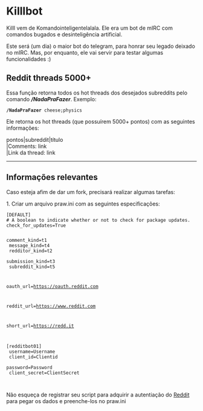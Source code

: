 # Killlbot
Killl vem de Komandointeligentelalala. Ele era um bot de mIRC com comandos bugados e desinteligência artificial.



Este será (um dia) o maior bot do telegram, para honrar seu legado deixado no mIRC. Mas, por enquanto, ele vai servir para testar algumas funcionalidades :)

## Reddit threads 5000+

<p>Essa função retorna todos os hot threads dos desejados subreddits pelo comando <b><i>/NadaPraFazer</i></b>. 
Exemplo:</p>

<code><b>/NadaPraFazer</b> cheese;physics</code>

<p>Ele retorna os hot threads (que possuírem 5000+ pontos) com as seguintes informações:</p>

<p>pontos|subreddit|título<br>
|Comments: link<br>
|Link da thread: link</p>


------------------------
## Informações relevantes

<p>Caso esteja afim de dar um fork, precisará realizar algumas tarefas:</p>
<p>1. Criar um arquivo praw.ini com as seguintes especificações: <br>
<pre><code>[DEFAULT]
# A boolean to indicate whether or not to check for package updates.
check_for_updates=True

comment_kind=t1<br>
message_kind=t4<br>
redditor_kind=t2<br>
submission_kind=t3<br>
subreddit_kind=t5<br>

oauth_url=https://oauth.reddit.com

reddit_url=https://www.reddit.com

short_url=https://redd.it

[redditbot01]<br>
username=Username<br>
client_id=Clientid<br>
password=Password<br>
client_secret=ClientSecret<br>
</code></pre></p>

<p>Não esqueça de registrar seu script para adquirir a autentiação do <a href=https://github.com/reddit/reddit/wiki/OAuth2>Reddit<a> para pegar os dados e preenche-los no praw.ini
